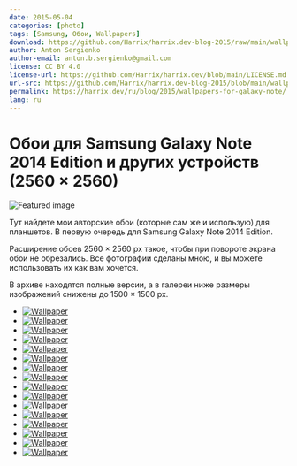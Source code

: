 ```yaml
---
date: 2015-05-04
categories: [photo]
tags: [Samsung, Обои, Wallpapers]
download: https://github.com/Harrix/harrix.dev-blog-2015/raw/main/wallpapers-for-galaxy-note/files/Samsung-Harrix-Wallpapers-2560x2560.zip
author: Anton Sergienko
author-email: anton.b.sergienko@gmail.com
license: CC BY 4.0
license-url: https://github.com/Harrix/harrix.dev/blob/main/LICENSE.md
url-src: https://github.com/Harrix/harrix.dev-blog-2015/blob/main/wallpapers-for-galaxy-note/wallpapers-for-galaxy-note.md
permalink: https://harrix.dev/ru/blog/2015/wallpapers-for-galaxy-note/
lang: ru
---
```


# Обои для Samsung Galaxy Note 2014 Edition и других устройств (2560 × 2560)

![Featured image](featured-image.jpg)

Тут найдете мои авторские обои (которые сам же и использую) для планшетов. В первую очередь для Samsung Galaxy Note 2014 Edition.

Расширение обоев 2560 × 2560 px такое, чтобы при повороте экрана обои не обрезались. Все фотографии сделаны мною, и вы можете использовать их как вам хочется.

В архиве находятся полные версии, а в галереи ниже размеры изображений снижены до 1500 × 1500 px.

- [![Wallpaper](gallery-thumb/samsung-harrix-01.jpg)](gallery/samsung-harrix-01.jpg)
- [![Wallpaper](gallery-thumb/samsung-harrix-02.jpg)](gallery/samsung-harrix-02.jpg)
- [![Wallpaper](gallery-thumb/samsung-harrix-03.jpg)](gallery/samsung-harrix-03.jpg)
- [![Wallpaper](gallery-thumb/samsung-harrix-04.jpg)](gallery/samsung-harrix-04.jpg)
- [![Wallpaper](gallery-thumb/samsung-harrix-05.jpg)](gallery/samsung-harrix-05.jpg)
- [![Wallpaper](gallery-thumb/samsung-harrix-06.jpg)](gallery/samsung-harrix-06.jpg)
- [![Wallpaper](gallery-thumb/samsung-harrix-07.jpg)](gallery/samsung-harrix-07.jpg)
- [![Wallpaper](gallery-thumb/samsung-harrix-08.jpg)](gallery/samsung-harrix-08.jpg)
- [![Wallpaper](gallery-thumb/samsung-harrix-09.jpg)](gallery/samsung-harrix-09.jpg)
- [![Wallpaper](gallery-thumb/samsung-harrix-10.jpg)](gallery/samsung-harrix-10.jpg)
- [![Wallpaper](gallery-thumb/samsung-harrix-11.jpg)](gallery/samsung-harrix-11.jpg)
- [![Wallpaper](gallery-thumb/samsung-harrix-12.jpg)](gallery/samsung-harrix-12.jpg)
- [![Wallpaper](gallery-thumb/samsung-harrix-13.jpg)](gallery/samsung-harrix-13.jpg)
- [![Wallpaper](gallery-thumb/samsung-harrix-14.jpg)](gallery/samsung-harrix-14.jpg)
- [![Wallpaper](gallery-thumb/samsung-harrix-15.jpg)](gallery/samsung-harrix-15.jpg)
- [![Wallpaper](gallery-thumb/samsung-harrix-16.jpg)](gallery/samsung-harrix-16.jpg)
